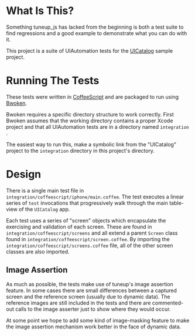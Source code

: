 # What Is This?
Something tuneup_js has lacked from the beginning is both a test suite
to find regressions and a good example to demonstrate what you can do
with it.

This project is a suite of UIAutomation tests for the 
[UICatalog](https://developer.apple.com/library/ios/samplecode/UICatalog/Introduction/Intro.html) 
sample project.

# Running The Tests
These tests were written in [CoffeeScript](http://coffeescript.org) and are
packaged to run using [Bwoken](https://github.com/bendyworks/bwoken).

Bwoken requires a specific directory structure to work correctly. First
Bwoken assumes that the working directory contains a proper Xcode project
and that all UIAutomation tests are in a directory named `integration` .

The easiest way to run this, make a symbolic link from the "UICatalog"
project to the `integration` directory in this project's directory.

# Design
There is a single main test file in `integration/coffeescript/iphone/main.coffee`.
The test executes a linear series of `test` invocations that progressively
walk through the main table-view of the `UICatalog` app.

Each test uses a series of "screen" objects which encapsulate the exercising
and validation of each screen. These are found in 
`integration/coffeescript/screens` and all extend a parent `Screen` class
found in `integration/coffeescript/screen.coffee`. By importing the
`integration/coffeescript/screens.coffee` file, all of the other screen 
classes are also imported.

## Image Assertion
As much as possible, the tests make use of tuneup's image assertion feature.
In some cases there are small differences between a captured screen and
the reference screen (usually due to dynamic data). The reference images are
still included in the tests and there are commented-out calls to the image
asserter just to show where they would occur.

At some point we hope to add some kind of image-masking feature to make the
image assertion mechanism work better in the face of dynamic data.
